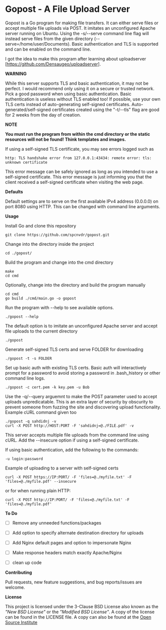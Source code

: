 # Gopost - A File Upload Server 

Gopost is a Go program for making file transfers. It can either serve files 
or accept multiple file uploads via POST. It imitates an unconfigured Apache 
server running on Ubuntu. Using the -s/--serve command line flag will instead 
serve files from the given directory (--serve=/home/user/Documents). Basic 
authentication and TLS is supported and can be enabled on the command line. 

I got the idea to make this program after learning about uploadserver 
[https://github.com/Densaugeo/uploadserver]. 

**WARNING**

While this server supports TLS and basic authentication, it may not be perfect.
I would recommend only using it on a secure or trusted network. Pick a good 
password when using basic authentication. Basic authentication is useless 
without TLS enabled too! If possible, use your own TLS certs instead of 
auto-generating self-signed certificates. Auto-generated/self-signed 
certificates created using the "-t/--tls" flag are good for 2 weeks from the 
day of creation.

**NOTE**

**You must run the program from within the cmd directory or the static resources
will not be found! Think templates and images.**

If using a self-signed TLS certificate, you may see errors logged such as

    http: TLS handshake error from 127.0.0.1:43434: remote error: tls: unknown certificate

This error message can be safely ignored as long as you intended to use a 
self-signed certificate. This error message is just informing you that the
client received a self-signed certificate when visiting the web page.

**Defaults**

Default settings are to serve on the first available IPv4 address (0.0.0.0) on 
port 8080 using HTTP. This can be changed with command line arguments.


**Usage**

Install Go and clone this repository

    git clone https://github.com/spcnvdr/gopost.git

Change into the directory inside the project

    cd ./gopost/

Build the program and change into the cmd directory

    make
    cd cmd

Optionally, change into the directory and build the program manually
    
    cd cmd
    go build ./cmd/main.go -o gopost

Run the program with --help to see available options. 

    ./gopost --help

The default option is to imitate an unconfigured Apache server and accept
file uploads to the current directory

    ./gopost

Generate self-signed TLS certs and serve FOLDER for downloading

    ./gopost -t -s FOLDER

Set up basic auth with existing TLS certs. Basic auth will 
interactively prompt for a password to avoid storing a password 
in .bash_history or other command line logs. 

    ./gopost -c cert.pem -k key.pem -u Bob

Use the -q/--query arguemnt to make the POST parameter used to accept uploads 
unpredicatable. This is an extra layer of security by obscurity to prevent 
someone from fuzzing the site and discovering upload functionality. Example
cURL command given too

    ./gopost -q sahdidnj -v 
    curl -X POST http://HOST:PORT -F 'sahdidnj=@./FILE.pdf' -v

This server accepts multiple file uploads from the command line 
using cURL. Add the --insecure option if using a self-signed certificate.

If using basic authentication, add the following to 
the commands: 

    -u login:password

Example of uploading to a server with self-signed certs

    curl -X POST https://IP:PORT/ -F 'files=@./myfile.txt' -F 'files=@./myfile.pdf' --insecure

or for when running plain HTTP:

    curl -X POST http://IP:PORT/ -F 'files=@./myfile.txt' -F 'files=@./myfile.pdf'


**To Do**

- [ ] Remove any unneeded functions/packages
- [ ] Add option to specify alternate destination directory for uploads
- [ ] Add Nginx default pages and option to impersonate Nginx
- [ ] Make response headers match exactly Apache/Nginx
- [ ] clean up code


**Contributing**

Pull requests, new feature suggestions, and bug reports/issues are
welcome.


**License**

This project is licensed under the 3-Clause BSD License also known as the
*"New BSD License"* or the *"Modified BSD License"*. A copy of the license
can be found in the LICENSE file. A copy can also be found at the
[Open Source Institute](https://opensource.org/licenses/BSD-3-Clause)
